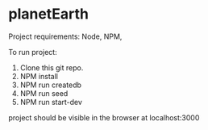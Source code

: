 # planetEarth

Project requirements: Node, NPM, 

To run project:
1. Clone this git repo.
2. NPM install
3. NPM run createdb
4. NPM run seed
5. NPM run start-dev

project should be visible in the browser at localhost:3000
